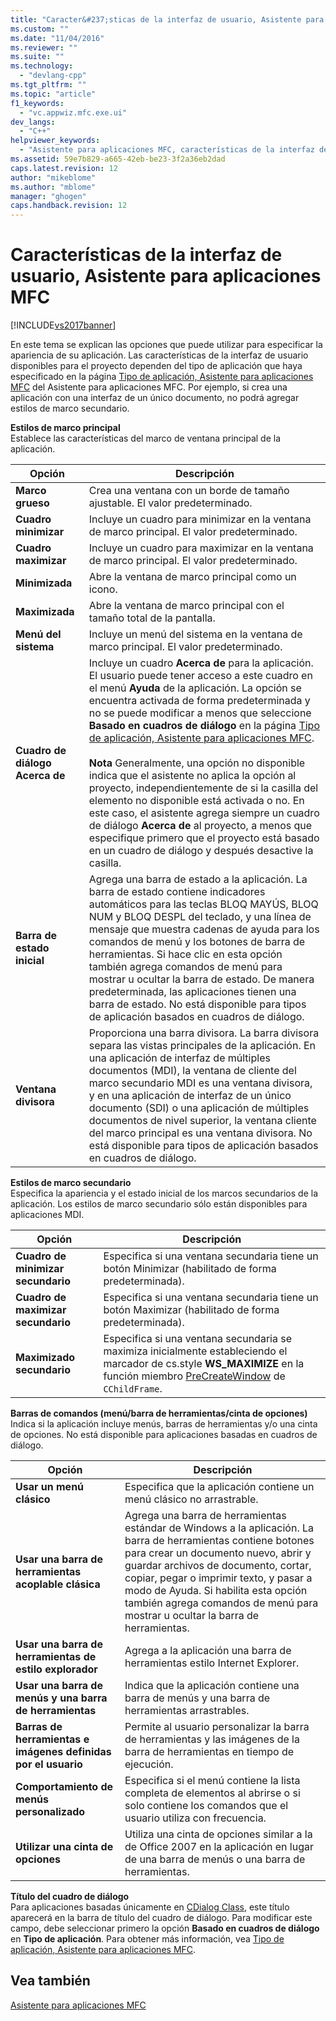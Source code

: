 ```yaml
---
title: "Caracter&#237;sticas de la interfaz de usuario, Asistente para aplicaciones MFC | Microsoft Docs"
ms.custom: ""
ms.date: "11/04/2016"
ms.reviewer: ""
ms.suite: ""
ms.technology: 
  - "devlang-cpp"
ms.tgt_pltfrm: ""
ms.topic: "article"
f1_keywords: 
  - "vc.appwiz.mfc.exe.ui"
dev_langs: 
  - "C++"
helpviewer_keywords: 
  - "Asistente para aplicaciones MFC, características de la interfaz de usuario"
ms.assetid: 59e7b829-a665-42eb-be23-3f2a36eb2dad
caps.latest.revision: 12
author: "mikeblome"
ms.author: "mblome"
manager: "ghogen"
caps.handback.revision: 12
---
```

# Caracter&#237;sticas de la interfaz de usuario, Asistente para aplicaciones MFC
[!INCLUDE[vs2017banner](../../assembler/inline/includes/vs2017banner.md)]

En este tema se explican las opciones que puede utilizar para especificar la apariencia de su aplicación.  Las características de la interfaz de usuario disponibles para el proyecto dependen del tipo de aplicación que haya especificado en la página [Tipo de aplicación, Asistente para aplicaciones MFC](../../mfc/reference/application-type-mfc-application-wizard.md) del Asistente para aplicaciones MFC.  Por ejemplo, si crea una aplicación con una interfaz de un único documento, no podrá agregar estilos de marco secundario.  
  
 **Estilos de marco principal**  
 Establece las características del marco de ventana principal de la aplicación.  
  
|Opción|Descripción|  
|------------|-----------------|  
|**Marco grueso**|Crea una ventana con un borde de tamaño ajustable.  El valor predeterminado.|  
|**Cuadro minimizar**|Incluye un cuadro para minimizar en la ventana de marco principal.  El valor predeterminado.|  
|**Cuadro maximizar**|Incluye un cuadro para maximizar en la ventana de marco principal.  El valor predeterminado.|  
|**Minimizada**|Abre la ventana de marco principal como un icono.|  
|**Maximizada**|Abre la ventana de marco principal con el tamaño total de la pantalla.|  
|**Menú del sistema**|Incluye un menú del sistema en la ventana de marco principal.  El valor predeterminado.|  
|**Cuadro de diálogo Acerca de**|Incluye un cuadro **Acerca de** para la aplicación.  El usuario puede tener acceso a este cuadro en el menú **Ayuda** de la aplicación.  La opción se encuentra activada de forma predeterminada y no se puede modificar a menos que seleccione **Basado en cuadros de diálogo** en la página [Tipo de aplicación, Asistente para aplicaciones MFC](../../mfc/reference/application-type-mfc-application-wizard.md).<br /><br /> **Nota** Generalmente, una opción no disponible indica que el asistente no aplica la opción al proyecto, independientemente de si la casilla del elemento no disponible está activada o no.  En este caso, el asistente agrega siempre un cuadro de diálogo **Acerca de** al proyecto, a menos que especifique primero que el proyecto está basado en un cuadro de diálogo y después desactive la casilla.|  
|**Barra de estado inicial**|Agrega una barra de estado a la aplicación.  La barra de estado contiene indicadores automáticos para las teclas BLOQ MAYÚS, BLOQ NUM y BLOQ DESPL del teclado, y una línea de mensaje que muestra cadenas de ayuda para los comandos de menú y los botones de barra de herramientas.  Si hace clic en esta opción también agrega comandos de menú para mostrar u ocultar la barra de estado.  De manera predeterminada, las aplicaciones tienen una barra de estado.  No está disponible para tipos de aplicación basados en cuadros de diálogo.|  
|**Ventana divisora**|Proporciona una barra divisora.  La barra divisora separa las vistas principales de la aplicación.  En una aplicación de interfaz de múltiples documentos \(MDI\), la ventana de cliente del marco secundario MDI es una ventana divisora, y en una aplicación de interfaz de un único documento \(SDI\) o una aplicación de múltiples documentos de nivel superior, la ventana cliente del marco principal es una ventana divisora.  No está disponible para tipos de aplicación basados en cuadros de diálogo.|  
  
 **Estilos de marco secundario**  
 Especifica la apariencia y el estado inicial de los marcos secundarios de la aplicación.  Los estilos de marco secundario sólo están disponibles para aplicaciones MDI.  
  
|Opción|Descripción|  
|------------|-----------------|  
|**Cuadro de minimizar secundario**|Especifica si una ventana secundaria tiene un botón Minimizar \(habilitado de forma predeterminada\).|  
|**Cuadro de maximizar secundario**|Especifica si una ventana secundaria tiene un botón Maximizar \(habilitado de forma predeterminada\).|  
|**Maximizado secundario**|Especifica si una ventana secundaria se maximiza inicialmente estableciendo el marcador de cs.style **WS\_MAXIMIZE** en la función miembro [PreCreateWindow](../Topic/CWnd::PreCreateWindow.md) de `CChildFrame`.|  
  
 **Barras de comandos \(menú\/barra de herramientas\/cinta de opciones\)**  
 Indica si la aplicación incluye menús, barras de herramientas y\/o una cinta de opciones.  No está disponible para aplicaciones basadas en cuadros de diálogo.  
  
|Opción|Descripción|  
|------------|-----------------|  
|**Usar un menú clásico**|Especifica que la aplicación contiene un menú clásico no arrastrable.|  
|**Usar una barra de herramientas acoplable clásica**|Agrega una barra de herramientas estándar de Windows a la aplicación.  La barra de herramientas contiene botones para crear un documento nuevo, abrir y guardar archivos de documento, cortar, copiar, pegar o imprimir texto, y pasar a modo de Ayuda.  Si habilita esta opción también agrega comandos de menú para mostrar u ocultar la barra de herramientas.|  
|**Usar una barra de herramientas de estilo explorador**|Agrega a la aplicación una barra de herramientas estilo Internet Explorer.|  
|**Usar una barra de menús y una barra de herramientas**|Indica que la aplicación contiene una barra de menús y una barra de herramientas arrastrables.|  
|**Barras de herramientas e imágenes definidas por el usuario**|Permite al usuario personalizar la barra de herramientas y las imágenes de la barra de herramientas en tiempo de ejecución.|  
|**Comportamiento de menús personalizado**|Especifica si el menú contiene la lista completa de elementos al abrirse o si solo contiene los comandos que el usuario utiliza con frecuencia.|  
|**Utilizar una cinta de opciones**|Utiliza una cinta de opciones similar a la de Office 2007 en la aplicación en lugar de una barra de menús o una barra de herramientas.|  
  
 **Título del cuadro de diálogo**  
 Para aplicaciones basadas únicamente en [CDialog Class](../../mfc/reference/cdialog-class.md), este título aparecerá en la barra de título del cuadro de diálogo.  Para modificar este campo, debe seleccionar primero la opción **Basado en cuadros de diálogo** en **Tipo de aplicación**.  Para obtener más información, vea [Tipo de aplicación, Asistente para aplicaciones MFC](../../mfc/reference/application-type-mfc-application-wizard.md).  
  
## Vea también  
 [Asistente para aplicaciones MFC](../../mfc/reference/mfc-application-wizard.md)